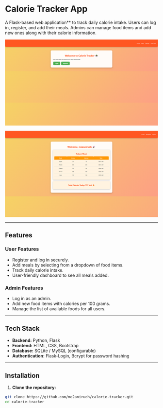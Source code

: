 # Calorie Tracker App

A Flask-based web application** to track daily calorie intake. Users can log in, register, and add their meals. Admins can manage food items and add new ones along with their calorie information.  

![image_alt](https://github.com/me2anirudh/calorie-tracker/blob/main/Screenshot%20(2).png?raw=true)

![image_alt](https://github.com/me2anirudh/calorie-tracker/blob/8acbb36b5ca4e470754311d166d6f9cec14e97e3/Screenshot%20(5).png)


---

## Features

### User Features
- Register and log in securely.
- Add meals by selecting from a dropdown of food items.
- Track daily calorie intake.
- User-friendly dashboard to see all meals added.

### Admin Features
- Log in as an admin.
- Add new food items with calories per 100 grams.
- Manage the list of available foods for all users.

---

## Tech Stack
- **Backend:** Python, Flask
- **Frontend:** HTML, CSS, Bootstrap
- **Database:** SQLite / MySQL (configurable)
- **Authentication:** Flask-Login, Bcrypt for password hashing

---

## Installation

1. **Clone the repository:**
```bash
git clone https://github.com/me2anirudh/calorie-tracker.git
cd calorie-tracker


